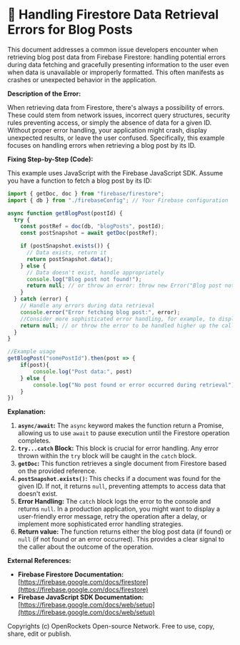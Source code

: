 # 🐞 Handling Firestore Data Retrieval Errors for Blog Posts


This document addresses a common issue developers encounter when retrieving blog post data from Firebase Firestore: handling potential errors during data fetching and gracefully presenting information to the user even when data is unavailable or improperly formatted.  This often manifests as crashes or unexpected behavior in the application.

**Description of the Error:**

When retrieving data from Firestore, there's always a possibility of errors. These could stem from network issues, incorrect query structures, security rules preventing access, or simply the absence of data for a given ID.  Without proper error handling, your application might crash, display unexpected results, or leave the user confused.  Specifically, this example focuses on handling errors when retrieving a blog post by its ID.

**Fixing Step-by-Step (Code):**

This example uses JavaScript with the Firebase JavaScript SDK.  Assume you have a function to fetch a blog post by its ID:

```javascript
import { getDoc, doc } from "firebase/firestore";
import { db } from "./firebaseConfig"; // Your Firebase configuration

async function getBlogPost(postId) {
  try {
    const postRef = doc(db, "blogPosts", postId);
    const postSnapshot = await getDoc(postRef);

    if (postSnapshot.exists()) {
      // Data exists, return it
      return postSnapshot.data();
    } else {
      // Data doesn't exist, handle appropriately
      console.log("Blog post not found!");
      return null; // or throw an error: throw new Error("Blog post not found");
    }
  } catch (error) {
    // Handle any errors during data retrieval
    console.error("Error fetching blog post:", error);
    //Consider more sophisticated error handling, for example, to display a user-friendly message
    return null; // or throw the error to be handled higher up the call stack.
  }
}

//Example usage
getBlogPost("somePostId").then(post => {
    if(post){
        console.log("Post data:", post)
    } else {
        console.log("No post found or error occurred during retrieval")
    }
})
```

**Explanation:**

1. **`async/await`:** The `async` keyword makes the function return a Promise, allowing us to use `await` to pause execution until the Firestore operation completes.
2. **`try...catch` Block:** This block is crucial for error handling.  Any error thrown within the `try` block will be caught in the `catch` block.
3. **`getDoc`:** This function retrieves a single document from Firestore based on the provided reference.
4. **`postSnapshot.exists()`:**  This checks if a document was found for the given ID.  If not, it returns `null`, preventing attempts to access data that doesn't exist.
5. **Error Handling:** The `catch` block logs the error to the console and returns `null`. In a production application, you might want to display a user-friendly error message, retry the operation after a delay, or implement more sophisticated error handling strategies.
6. **Return value:** The function returns either the blog post data (if found) or `null` (if not found or an error occurred). This provides a clear signal to the caller about the outcome of the operation.


**External References:**

* **Firebase Firestore Documentation:** [https://firebase.google.com/docs/firestore](https://firebase.google.com/docs/firestore)
* **Firebase JavaScript SDK Documentation:** [https://firebase.google.com/docs/web/setup](https://firebase.google.com/docs/web/setup)


Copyrights (c) OpenRockets Open-source Network. Free to use, copy, share, edit or publish.

